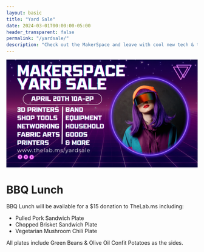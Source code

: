 ```yaml
---
layout: basic
title: "Yard Sale"
date: 2024-03-01T00:00:00-05:00
header_transparent: false
permalink: "/yardsale/"
description: "Check out the MakerSpace and leave with cool new tech & toys for home."
---
```


<img src="/assets/images/events/yardsale.png" />

# BBQ Lunch
BBQ Lunch will be available for a $15 donation to TheLab.ms including:

- Pulled Pork Sandwich Plate
- Chopped Brisket Sandwich Plate
- Vegetarian Mushroom Chili Plate

All plates include Green Beans & Olive Oil Confit Potatoes as the sides.